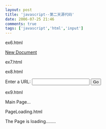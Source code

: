 ```yaml
---
layout: post
title: 'javascript--第二天源代码'
date: 2006-07-25 21:46
comments: true
tags: ['javascript','html','input']
---
```


ex6.html

<html>  
<head>  
<head>  
<body>  
<script language = "javascript">  
var currentDate = new Date();  
document.write("<table border=1 cellpadding=3 cellspacing=0>");  
document.write("<tr>");  
document.write("<td colspan=7 align='center'>"+  
7 + "</td>");  
document.write("<tr>");  
document.write("<td align='center'>Sun</td>");  
document.write("<td align='center'>Mon</td>");  
document.write("<td align='center'>Tue</td>");  
document.write("<td align='center'>Wes</td>");  
document.write("<td align='center'>The</td>");  
document.write("<td align='center'>Fri</td>");  
document.write("<td align='center'>Sat</td>");  
document.write("</tr>");  
if (currentDate.getDay() != 0)  
{  
document.write("<tr>");  
for (i = 0; i < currentDate.getDay(); i++)  
{  
document.write("<td>&nbsp;</td>");  
}  
}  
document.write("</table>");  
document.write("<br><br><br><hr>");  
document.write(document.URL);  
document.write("<br>");  
var Surl = document.URL.split("//");  
var part = Surl[1].split("//");  
for(var i= 0; i<part.length; i++)  
{  
var cho = "choice"+i;  
document.write("<a href = document.URL+"+cho+  
">"+cho+"</a><br>");  
}  
function newDoc()  
{  
document.open();  
document.write("byebye");  
document.close();  
}  
</script>  
<a href = "#" onClick = "newDoc();">New Document</a>  
</body>  
</html>

ex7.html

<html>  
<head>  
<script>  
window.location = " [ http://www.google.com/ ](http://www.google.com/) ";  
</script>  
</head>  
<body>  
</body>  
</html>

ex8.html

<html>  
<head>

</head>  
<body>  
<form>  
Enter a URL: <input type="text" name="url">  
<input type="button" value="Go"  
onClick="window.location = this.form.url.value">  
</form>

</body>  
</html>

ex9.html

<html>  
<head>  
<script language = "javascript">  
var placeHold = window.open("PageLoading.html","placeholder",  
"width = 200, height = 200");  
</script>  
<title>  
The Main Page  
</title>  
</head>  
<body onLoad = "placeHold.close()">  
Main Page...  
</body>  
</html>

PageLoading.html

<html>  
<head>  
<title>  
The Page is loading  
</title>  
</head>  
<body>  
The Page is loading........  
</body>  
</html>

